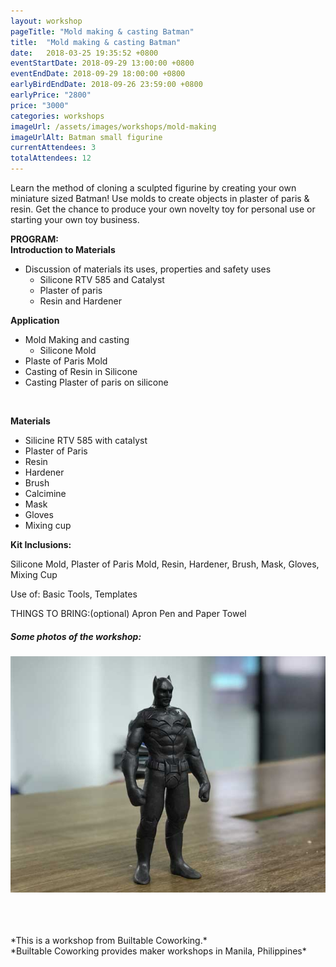```yaml
---
layout: workshop
pageTitle: "Mold making & casting Batman"
title:  "Mold making & casting Batman"
date:   2018-03-25 19:35:52 +0800
eventStartDate: 2018-09-29 13:00:00 +0800
eventEndDate: 2018-09-29 18:00:00 +0800
earlyBirdEndDate: 2018-09-26 23:59:00 +0800
earlyPrice: "2800"
price: "3000"
categories: workshops
imageUrl: /assets/images/workshops/mold-making
imageUrlAlt: Batman small figurine
currentAttendees: 3
totalAttendees: 12
---
```


Learn the method of cloning a sculpted figurine by creating your own miniature sized Batman! Use molds to create objects in plaster of paris & resin. Get the chance to produce your own novelty toy for personal use or starting your own toy business.



<strong>PROGRAM: </strong>
<br>
<strong>Introduction to Materials</strong>
<br>
- Discussion of materials its uses, properties and safety uses
    - Silicone RTV 585 and Catalyst
    - Plaster of paris
    - Resin and Hardener

<strong>Application</strong>
<br>
- Mold Making and casting
    - Silicone Mold
- Plaste of Paris Mold
- Casting of Resin in Silicone
- Casting Plaster of paris on silicone
<br>

<strong>Materials</strong> 
- Silicine RTV 585 with catalyst 
- Plaster of Paris 
- Resin 
- Hardener 
- Brush 
- Calcimine 
- Mask 
- Gloves 
- Mixing cup


<strong>Kit Inclusions:</strong>

Silicone Mold, Plaster of Paris Mold, 
Resin, Hardener, Brush, Mask, Gloves, Mixing Cup

Use of:
Basic Tools, Templates

THINGS TO BRING:(optional)
Apron
Pen and Paper
Towel

##### Some photos of the workshop:

![Mold Making workshop](../../assets/images/workshops/mold-making/molding-and-casting-batman.jpg "Batman Mold")


<br>
<br>
<br>
*This is a workshop from Builtable Coworking.*
<br>
*Builtable Coworking provides maker workshops in Manila, Philippines* 
